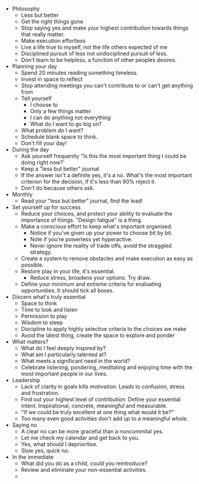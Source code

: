 - Philosophy
	- Less but better
	- Get the right things gone
	- Stop saying yes and make your highest contribution towards things that really matter.
	- Make execution effortless
	- Live a life true to myself, not the life others expected of me
	- Disciplined pursuit of less not undisciplined pursuit of less.
	- Don't learn to be helpless, a function of other peoples desires.
- Planning your day
	- Spend 20 minutes reading something timeless.
	- Invest in space to reflect
	- Stop attending meetings you can't contribute to or can't get anything from
	- Tell yourself
		- I choose to
		- Only a few things matter
		- I can do anything not everything
		- What do I want to go big on?
	- What problem do I want?
	- Schedule blank space to think.
	- Don't fill your day!
- During the day
	- Ask yourself frequently "Is this the most important thing I could be doing right now?'
	- Keep a "less but better" journal
	- If the answer isn't a definite yes, it's a no. What's the most important criterion for the decision, if it's less than 90% reject it.
	- Don't do because others ask.
- Monthly
	- Read your "less but better" journal, find the lead!
- Set yourself up for success
	- Reduce your choices, and protect your ability to evaluate the importance of things. "Design fatigue" is a thing.
	- Make a conscious effort to keep what's important organised.
		- Notice if you've given up your power to choose bit by bit.
		- Note if you're powerless yet hyperactive.
		- Never ignore the reality of trade offs, avoid the straggled strategy.
	- Create a system to remove obstacles and make execution as easy as possible.
	- Restore play in your life, it's essential.
		- Reduce stress, broadens your options. Try draw.
	- Define your minimum and extreme criteria for evaluating opportunities. It should tick all boxes.
- Discern what's truly essential
	- Space to think
	- Time to look and listen
	- Permission to play
	- Wisdom to sleep
	- Discipline to apply highly selective criteria to the choices we make
	- Avoid the latest thing, create the space to explore and ponder
- What matters?
	- What do I feel deeply inspired by?
	- What am I particularly talented at?
	- What meets a significant need in the world?
	- Celebrate listening, pondering, meditating and enjoying time with the most important people in our lives.
- Leadership
	- Lack of clarity in goals kills motivation. Leads to confusion, stress and frustration.
	- Find out your highest level of contribution. Define your essential intent. Inspirational, concrete, meaningful and measurable.
	- "If we could be truly excellent at one thing what would it be?"
	- Too many even good activities don't add up to a meaningful whole.
- Saying no
	- A clear no can be more graceful than a noncommital yes.
	- Let me check my calendar and get back to you.
	- Yes, what should I deprioritise.
	- Slow yes, quick no.
- In the immediate
	- What did you do as a child, could you reintroduce?
	- Review and eliminate your non-essential activities.
	-